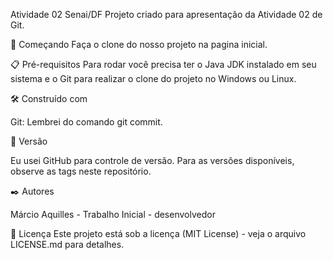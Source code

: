 Atividade 02 Senai/DF
Projeto criado para apresentação da Atividade 02 de Git.

🚀 Começando
Faça o clone do nosso projeto na pagina inicial.

📋 Pré-requisitos
Para rodar você precisa ter o Java JDK instalado em seu sistema e o Git para realizar o clone do projeto no Windows ou Linux.

🛠️ Construído com

Git: Lembrei do comando git commit.

📌 Versão

Eu usei GitHub para controle de versão. Para as versões disponíveis, observe as tags neste repositório.

✒️ Autores

Márcio Aquilles - Trabalho Inicial - desenvolvedor

📄 Licença
Este projeto está sob a licença (MIT License) - veja o arquivo LICENSE.md para detalhes.

